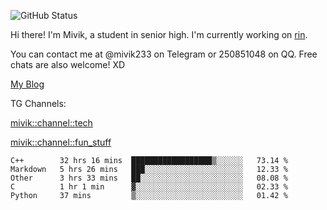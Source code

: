 ![GitHub Status](https://github-readme-stats.vercel.app/api?show_icons=true&username=Mivik)

Hi there! I'm Mivik, a student in senior high. I'm currently working on [rin](https://github.com/Mivik/rin).

You can contact me at @mivik233 on Telegram or 250851048 on QQ. Free chats are also welcome! XD

[My Blog](https://mivik.gitee.io)

TG Channels:

[mivik::channel::tech](https://t.me/mivik_channel_tech/)

[mivik::channel::fun_stuff](https://t.me/mivik_channel_fun_stuff/)

<!--START_SECTION:waka-->
```text
C++        32 hrs 16 mins  ██████████████████▒░░░░░░   73.14 % 
Markdown   5 hrs 26 mins   ███░░░░░░░░░░░░░░░░░░░░░░   12.33 % 
Other      3 hrs 33 mins   ██░░░░░░░░░░░░░░░░░░░░░░░   08.08 % 
C          1 hr 1 min      ▓░░░░░░░░░░░░░░░░░░░░░░░░   02.33 % 
Python     37 mins         ▒░░░░░░░░░░░░░░░░░░░░░░░░   01.42 % 
```
<!--END_SECTION:waka-->
